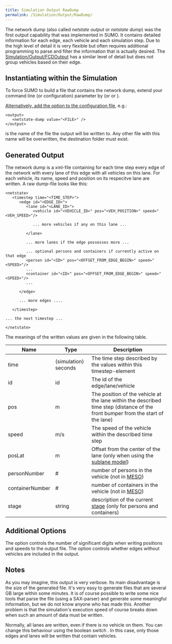 ```yaml
---
title: Simulation Output RawDump
permalink: /Simulation/Output/RawDump/
---
```


The network dump (also called *netstate output* or *netstate dump*) was
the first output capability that was implemented in SUMO. It contains
detailed information for each edge, each vehicle and each simulation
step. Due to the high level of detail it is very flexible but often
requires additional programming to parse and filter the information that
is actually desired. The
[Simulation/Output/FCDOutput](Simulation/Output/FCDOutput.md)
has a similar level of detail but does not group vehicles based on their
edge.

## Instantiating within the Simulation

To force SUMO to build a file that contains the network dump, extend
your command line (or configuration) parameter by  (or  or ).

[Alternatively, add the option to the configuration
file](Basics/Using_the_Command_Line_Applications#Configuration_Files.md),
e.g.:

    <output>
       <netstate-dump value="<FILE>" />
    </output>

is the name of the file the output will be written to. Any other file
with this name will be overwritten, the destination folder must exist.

## Generated Output

The network dump is a xml-file containing for each time step every edge
of the network with every lane of this edge with all vehicles on this
lane. For each vehicle, its name, speed and position on its respecitve
lane are written. A raw dump-file looks like this:

    <netstate>
       <timestep time="<TIME_STEP>">
          <edge id="<EDGE_ID>">
             <lane id="<LANE_ID>">
                <vehicle id="<VEHICLE_ID>" pos="<VEH_POSITION>" speed="<VEH_SPEED>"/>

                ... more vehicles if any on this lane ...

             </lane>

             ... more lanes if the edge possesses more ...

             ... optional persons and containers if currently active on that edge
             <person id="<ID>" pos="<OFFSET_FROM_EDGE_BEGIN>" speed="<SPEED>"/>
             ...
             <container id="<ID>" pos="<OFFSET_FROM_EDGE_BEGIN>" speed="<SPEED>"/>
             ...

          </edge>

          ... more edges ....

       </timestep>

    ... the next timestep ...

    </netstate>

The meanings of the written values are given in the following table.

| Name            | Type                 | Description                                                                                                                      |
| --------------- | -------------------- | -------------------------------------------------------------------------------------------------------------------------------- |
| time            | (simulation) seconds | The time step described by the values within this timestep-element                                                               |
| id              | id                   | The id of the edge/lane/vehicle                                                                                                  |
| pos             | m                    | The position of the vehicle at the lane within the described time step (distance of the front bumper from the start of the lane) |
| speed           | m/s                  | The speed of the vehicle within the described time step                                                                          |
| posLat          | m                    | Offset from the center of the lane (only when using the [sublane model](Simulation/SublaneModel.md))                     |
| personNumber    | \#                   | number of persons in the vehicle (not in [MESO](../../Simulation/Meso.md))                                                                |
| containerNumber | \#                   | number of containers in the vehicle (not in [MESO](../../Simulation/Meso.md))                                                             |
| stage           | string               | description of the current [stage](Specification/Persons#Simulation_input.md) (only for persons and containers)          |

## Additional Options

The option  controls the number of significant digits when writing
positions and speeds to the output file. The option  controls whether
edges without vehicles are included in the output.

## Notes

As you may imagine, this output is very verbose. Its main disadvantage
is the size of the generated file. It's very easy to generate files that
are several GB large within some minutes. It is of course possible to
write some nice tools that parse the file (using a SAX-parser) and
generate some meaningful information, but we do not know anyone who has
made this. Another problem is that the simulation's execution speed of
course breaks down when such an amount of data must be written.

Normally, all lanes are written, even if there is no vehicle on them.
You can change this behaviour using the boolean switch . In this case,
only those edges and lanes will be written that contain vehicles.